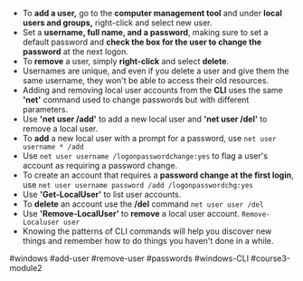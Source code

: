-   To **add a user,** go to the **computer management tool** and under **local users and groups,** right-click and select new user.
-   Set a **username, full name, and a password**, making sure to set a default password and **check the box for the user to change the password** at the next logon.
-   To **remove** a user, simply **right-click** and select **delete**.
-   Usernames are unique, and even if you delete a user and give them the same username, they won't be able to access their old resources.
-   Adding and removing local user accounts from the **CLI** uses the same **'net'** command used to change passwords but with different parameters.
-   Use **'net user /add'** to add a new local user and **'net user /del'** to remove a local user.
-   To **add** a new local user with a prompt for a password, use 
	`net user username * /add`
-   Use `net user username /logonpasswordchange:yes` to flag a user's account as requiring a password change.
-   To create an account that requires a **password change at the first login**, use `net user username password /add /logonpasswordchg:yes`
-   Use **'Get-LocalUser'** to list user accounts.
-   To **delete** an account use the **/del** command
	`net user user /del`
-   Use **'Remove-LocalUser'** to **remove** a local user account.
	`Remove-Localuser user`
-   Knowing the patterns of CLI commands will help you discover new things and remember how to do things you haven't done in a while.

#windows #add-user #remove-user #passwords #windows-CLI #course3-module2 